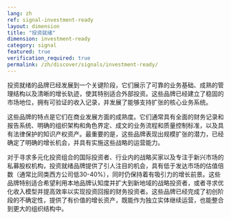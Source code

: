 ```yaml
---
lang: zh
ref: signal-investment-ready
layout: dimension
title: "投资就绪"
dimension: investment-ready
category: signal
featured: true
verification_required: true
permalink: /zh/discover/signals/investment-ready/
---
```


投资就绪的品牌已经发展到一个关键阶段，它们展示了可靠的业务基础、成熟的管理结构以及清晰的增长轨迹，使其特别适合外部投资。这些品牌已经建立了稳固的市场地位，拥有可验证的收入记录，并发展了能够支持扩张的核心业务系统。

这些品牌的特点是它们在商业发展方面的成熟度。它们通常具有全面的财务记录和报告系统、明确的组织架构和角色界定、成文的业务流程和质量控制标准，以及具有法律保护的知识产权资产。最重要的是，这些品牌表现出规模扩张的潜力，已经确定了明确的增长机会，并具有实施这些战略的运营能力。

对于寻求多元化投资组合的国际投资者、行业内的战略买家以及专注于新兴市场的私募股权机构，投资就绪品牌提供了引人注目的机会，具有低于发达市场的估值倍数（通常比同类西方公司低30-40%），同时仍保持着有吸引力的增长前景。这些品牌特别适合希望利用本地品牌认知度并扩大到新地域的战略投资者，或者寻求优化收入模型并提高效率以实现投资回报的财务投资者。这些品牌已经完成了初创阶段的不确定性，提供了有价值的增长资产，既能作为独立实体继续运营，也能整合到更大的组织结构中。
